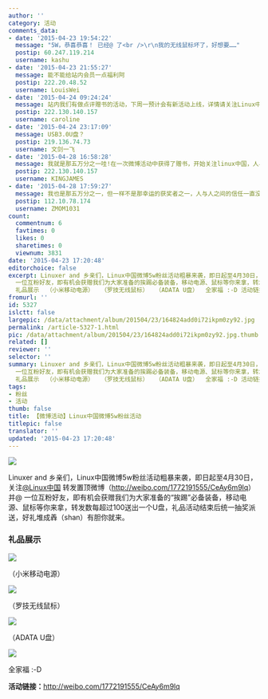```yaml
---
author: ''
category: 活动
comments_data:
- date: '2015-04-23 19:54:22'
  message: "5W，恭喜恭喜！ 已经@ 了<br />\r\n我的无线鼠标坏了，好想要……"
  postip: 60.247.119.214
  username: kashu
- date: '2015-04-23 21:55:27'
  message: 能不能给站内会员一点福利阿
  postip: 222.20.48.52
  username: LouisWei
- date: '2015-04-24 09:24:24'
  message: 站内我们有做点评赠书的活动，下周一预计会有新活动上线，详情请关注Linux中国一周热点或者活动栏目详情
  postip: 222.130.140.157
  username: caroline
- date: '2015-04-24 23:17:09'
  message: USB3.0U盘？
  postip: 219.136.74.73
  username: 文剑一飞
- date: '2015-04-28 16:58:28'
  message: 我就是那五万分之一哇!在一次微博活动中获得了赠书，开始关注linux中国，人与人之间的信任就是酱紫建立起来的 希望我们的社区越来越好
  postip: 222.130.140.157
  username: KINGJAMES
- date: '2015-04-28 17:59:27'
  message: 我也是那五万分之一，但一样不是那幸运的获奖者之一，人与人之间的信任一直没有建立起来
  postip: 112.10.78.174
  username: ZMOM1031
count:
  commentnum: 6
  favtimes: 0
  likes: 0
  sharetimes: 0
  viewnum: 3831
date: '2015-04-23 17:20:48'
editorchoice: false
excerpt: Linuxer and 乡亲们，Linux中国微博5w粉丝活动粗暴来袭，即日起至4月30日，关注@Linux中国转发置顶微博（http://weibo.com/1772191555/CeAy6m9lq）并@
  一位互粉好友，即有机会获赠我们为大家准备的挨踢必备装备，移动电源、鼠标等你来拿，转发数每超过100送出一个U盘，礼品活动结束后统一抽奖派送，好礼堆成羴（shan）有胆你就来。
  礼品展示  （小米移动电源）  （罗技无线鼠标）  （ADATA U盘）  全家福 :-D 活动链接：http://weibo.com/1772191555/CeAy6m9lq
fromurl: ''
id: 5327
islctt: false
largepic: /data/attachment/album/201504/23/164824add0i72ikpm0zy92.jpg
permalink: /article-5327-1.html
pic: /data/attachment/album/201504/23/164824add0i72ikpm0zy92.jpg.thumb.jpg
related: []
reviewer: ''
selector: ''
summary: Linuxer and 乡亲们，Linux中国微博5w粉丝活动粗暴来袭，即日起至4月30日，关注@Linux中国转发置顶微博（http://weibo.com/1772191555/CeAy6m9lq）并@
  一位互粉好友，即有机会获赠我们为大家准备的挨踢必备装备，移动电源、鼠标等你来拿，转发数每超过100送出一个U盘，礼品活动结束后统一抽奖派送，好礼堆成羴（shan）有胆你就来。
  礼品展示  （小米移动电源）  （罗技无线鼠标）  （ADATA U盘）  全家福 :-D 活动链接：http://weibo.com/1772191555/CeAy6m9lq
tags:
- 粉丝
- 活动
thumb: false
title: 【微博活动】Linux中国微博5w粉丝活动
titlepic: false
translator: ''
updated: '2015-04-23 17:20:48'
---
```


![](/data/attachment/album/201504/23/164824add0i72ikpm0zy92.jpg)


Linuxer and 乡亲们，Linux中国微博5w粉丝活动粗暴来袭，即日起至4月30日，关注[@Linux中国](http://weibo.com/n/Linux%E4%B8%AD%E5%9B%BD?from=feed&loc=at) 转发置顶微博（<http://weibo.com/1772191555/CeAy6m9lq>）并@ 一位互粉好友，即有机会获赠我们为大家准备的“挨踢”必备装备，移动电源、鼠标等你来拿，转发数每超过100送出一个U盘，礼品活动结束后统一抽奖派送，好礼堆成羴（shan）有胆你就来。


### 礼品展示


![](/data/attachment/album/201504/23/165322bja3meeall3oaqav.jpg)


（小米移动电源）


![](/data/attachment/album/201504/23/171548eqaql5xa276z5s1q.jpg)


（罗技无线鼠标）


![](/data/attachment/album/201504/23/171744pop66z06n53oo36z.jpg)


（ADATA U盘）


![](/data/attachment/album/201504/23/171844tzjzb77a4bv7bgtv.jpg)


全家福 :-D


**活动链接：**<http://weibo.com/1772191555/CeAy6m9lq>